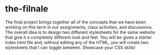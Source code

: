 # the-filnale
The final project brings together all of the concepts that we have been working on this term in our assignments, class activities, and discussions. The overall idea is to design two different stylesheets for the same website that give it a completely different look and feel. You will be given a starter index.html file and, without editing any of the HTML, you will create two stylesheets that I can toggle between. Showcase your CSS skills! 

